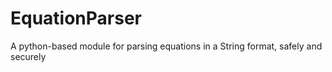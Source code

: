 # EquationParser
A python-based module for parsing equations in a String format, safely and securely
